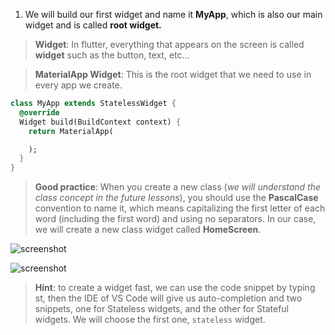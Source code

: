 1. We will build our first widget and name it **MyApp**, which is also our main widget and is called **root widget.**

> **Widget**: In flutter, everything that appears on the screen is called **widget** such as the button, text, etc...

> **MaterialApp Widget**: This is the root widget that we need to use in every app we create.

```dart
class MyApp extends StatelessWidget {
  @override
  Widget build(BuildContext context) {
    return MaterialApp(

    );
  }
}
```

> **Good practice**: When you create a new class (_we will understand the class concept in the future lessons_), you should use the **PascalCase** convention to name it, which means capitalizing the first letter of each word (including the first word) and using no separators. In our case, we will create a new class widget called **HomeScreen**.

<!-- In the paragraph above, you said pascal case and in the picture below is camel case 😁 -->

![screenshot](https://lh6.googleusercontent.com/QkpfTNnKHJe-Mb09wzA9EELlV3dJXrElwS1Yotq0vnZoId4yQxt6rhg5RBPOzBciksEzoA1cD5HlFUXv8GA_p3rKGdD4lu8H7ePvv-7hTxFxLr8IleChl0_aJL6igdFKm79HEgjv)

![screenshot](https://lh5.googleusercontent.com/COTeTqOJCvhQIR1StCMTQvZB5Ea8lh9PSE4BUeS-7HdTyOqJanczbnRs83JCbljF_zCshID1BYsBswqQyJkERFvvzfvjlpClOA2fcSphLtxixP-9Bbz9qUadWUl9l7naFjoWMWvA)

> **Hint**: to create a widget fast, we can use the code snippet by typing st, then the IDE of VS Code will give us auto-completion and two snippets, one for Stateless widgets, and the other for Stateful widgets. We will choose the first one, `stateless` widget.
